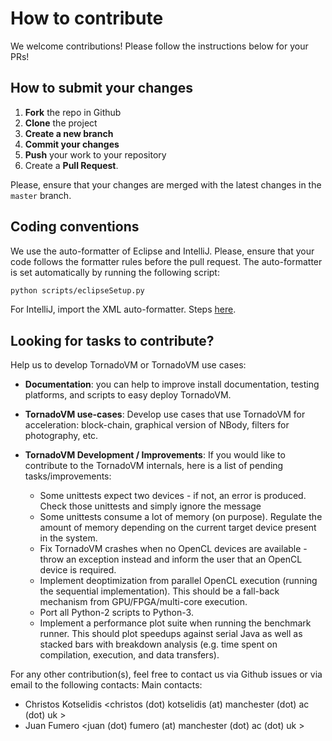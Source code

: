 # How to contribute

We welcome contributions!
Please follow the instructions below for your PRs!

## How to submit your changes

1. **Fork** the repo in Github
2. **Clone** the project 
3. **Create a new branch** 
4. **Commit your changes**
5. **Push** your work to your repository
6. Create a **Pull Request**. 

Please, ensure that your changes are merged with the latest changes in the `master` branch.

## Coding conventions

We use the auto-formatter of Eclipse and IntelliJ. 
Please,  ensure that your code follows the formatter rules before the pull request.
The auto-formatter is set automatically by running the following script:

```bash
python scripts/eclipseSetup.py
``` 

For IntelliJ, import the XML auto-formatter. Steps [here](assembly/src/docs/3_INTELLIJ.md).


## Looking for tasks to contribute? 


Help us to develop TornadoVM or TornadoVM use cases:

* **Documentation**: you can help to improve install documentation, testing platforms, and scripts to easy deploy TornadoVM. 
* **TornadoVM use-cases**: Develop use cases that use TornadoVM for acceleration: block-chain, graphical version of NBody, filters for photography, etc. 
* **TornadoVM Development / Improvements**: If you would like to contribute to the TornadoVM internals, here is a list of pending tasks/improvements:


    - Some unittests expect two devices - if not, an error is produced. Check those unittests and simply ignore the message
    - Some unittests consume a lot of memory (on purpose). Regulate the amount of memory depending on the current target device present in the system.
    - Fix TornadoVM crashes when no OpenCL devices are available - throw an exception instead and inform the user that an OpenCL device is required.
    - Implement deoptimization from parallel OpenCL execution (running the sequential implementation). This should be a fall-back mechanism from GPU/FPGA/multi-core execution.
    - Port all Python-2 scripts to Python-3.
    - Implement a performance plot suite when running the benchmark runner. This should plot speedups against serial Java as well as stacked bars with breakdown analysis (e.g. time spent on compilation, execution, and data transfers).



For any other contribution(s), feel free to contact us via Github issues or via email to the following contacts:
Main contacts:

* Christos Kotselidis <christos (dot) kotselidis (at) manchester (dot) ac (dot) uk > 
* Juan Fumero <juan (dot) fumero (at) manchester (dot) ac (dot) uk > 



